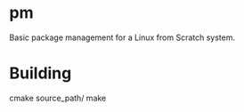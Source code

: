 # pm

Basic package management for a Linux from Scratch system.

# Building

cmake source_path/
make
